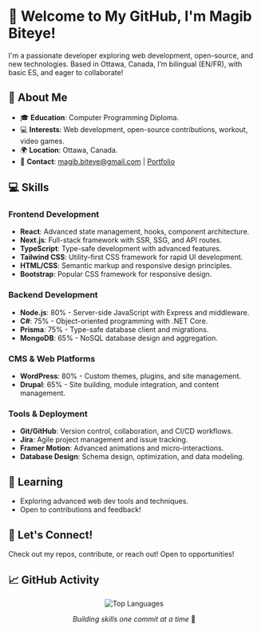 # 👋 Welcome to My GitHub, I'm Magib Biteye!
I'm a passionate developer exploring web development, open-source, and new technologies. Based in Ottawa, Canada, I’m bilingual (EN/FR), with basic ES, and eager to collaborate!

## 🚀 About Me
- 🎓 **Education**: Computer Programming Diploma.
- 💻 **Interests**: Web development, open-source contributions, workout, video games.
- 🌍 **Location**: Ottawa, Canada.
- 📧 **Contact**: [magib.biteye@gmail.com](mailto:magib.biteye@gmail.com) | [Portfolio](https://magib-portfolio.vercel.app)

## 💻 Skills
### Frontend Development
- **React**: Advanced state management, hooks, component architecture.
- **Next.js**: Full-stack framework with SSR, SSG, and API routes.
- **TypeScript**: Type-safe development with advanced features.
- **Tailwind CSS**: Utility-first CSS framework for rapid UI development.
- **HTML/CSS**: Semantic markup and responsive design principles.
- **Bootstrap**: Popular CSS framework for responsive design.

### Backend Development
- **Node.js**: 80% - Server-side JavaScript with Express and middleware.
- **C#**: 75% - Object-oriented programming with .NET Core.
- **Prisma**: 75% - Type-safe database client and migrations.
- **MongoDB**: 65% - NoSQL database design and aggregation.

### CMS & Web Platforms
- **WordPress**: 80% - Custom themes, plugins, and site management.
- **Drupal**: 65% - Site building, module integration, and content management.

### Tools & Deployment
- **Git/GitHub**: Version control, collaboration, and CI/CD workflows.
- **Jira**: Agile project management and issue tracking.
- **Framer Motion**: Advanced animations and micro-interactions.
- **Database Design**: Schema design, optimization, and data modeling.
  
## 🌱 Learning
- Exploring advanced web dev tools and techniques.
- Open to contributions and feedback!

## 🤝 Let's Connect!
Check out my repos, contribute, or reach out! Open to opportunities!  
## 📈 GitHub Activity

<div align="center">

![Top Languages](https://github-readme-stats.vercel.app/api/top-langs/?username=Gib-Dev&layout=compact&theme=dark&hide_border=true)

*Building skills one commit at a time* 🚀

</div>
